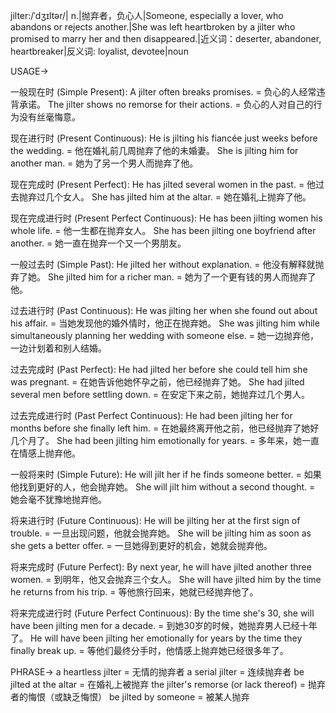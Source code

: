 jilter:/ˈdʒɪltər/| n.|抛弃者，负心人|Someone, especially a lover, who abandons or rejects another.|She was left heartbroken by a jilter who promised to marry her and then disappeared.|近义词：deserter, abandoner, heartbreaker|反义词: loyalist, devotee|noun


USAGE->

一般现在时 (Simple Present):
A jilter often breaks promises. = 负心的人经常违背承诺。
The jilter shows no remorse for their actions. = 负心的人对自己的行为没有丝毫悔意。

现在进行时 (Present Continuous):
He is jilting his fiancée just weeks before the wedding. = 他在婚礼前几周抛弃了他的未婚妻。
She is jilting him for another man. = 她为了另一个男人而抛弃了他。

现在完成时 (Present Perfect):
He has jilted several women in the past. = 他过去抛弃过几个女人。
She has jilted him at the altar. = 她在婚礼上抛弃了他。

现在完成进行时 (Present Perfect Continuous):
He has been jilting women his whole life. = 他一生都在抛弃女人。
She has been jilting one boyfriend after another. = 她一直在抛弃一个又一个男朋友。

一般过去时 (Simple Past):
He jilted her without explanation. = 他没有解释就抛弃了她。
She jilted him for a richer man. = 她为了一个更有钱的男人而抛弃了他。

过去进行时 (Past Continuous):
He was jilting her when she found out about his affair. = 当她发现他的婚外情时，他正在抛弃她。
She was jilting him while simultaneously planning her wedding with someone else. = 她一边抛弃他，一边计划着和别人结婚。

过去完成时 (Past Perfect):
He had jilted her before she could tell him she was pregnant. = 在她告诉他她怀孕之前，他已经抛弃了她。
She had jilted several men before settling down. = 在安定下来之前，她抛弃过几个男人。

过去完成进行时 (Past Perfect Continuous):
He had been jilting her for months before she finally left him. = 在她最终离开他之前，他已经抛弃了她好几个月了。
She had been jilting him emotionally for years. = 多年来，她一直在情感上抛弃他。

一般将来时 (Simple Future):
He will jilt her if he finds someone better. = 如果他找到更好的人，他会抛弃她。
She will jilt him without a second thought. = 她会毫不犹豫地抛弃他。

将来进行时 (Future Continuous):
He will be jilting her at the first sign of trouble. = 一旦出现问题，他就会抛弃她。
She will be jilting him as soon as she gets a better offer. = 一旦她得到更好的机会，她就会抛弃他。

将来完成时 (Future Perfect):
By next year, he will have jilted another three women. = 到明年，他又会抛弃三个女人。
She will have jilted him by the time he returns from his trip. = 等他旅行回来，她就已经抛弃他了。

将来完成进行时 (Future Perfect Continuous):
By the time she's 30, she will have been jilting men for a decade. = 到她30岁的时候，她抛弃男人已经十年了。
He will have been jilting her emotionally for years by the time they finally break up. = 等他们最终分手时，他情感上抛弃她已经很多年了。


PHRASE->
a heartless jilter = 无情的抛弃者
a serial jilter = 连续抛弃者
be jilted at the altar = 在婚礼上被抛弃
the jilter's remorse (or lack thereof) = 抛弃者的悔恨（或缺乏悔恨）
be jilted by someone = 被某人抛弃
